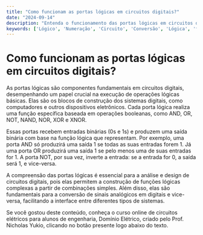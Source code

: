 ```yaml
---
title: "Como funcionam as portas lógicas em circuitos digitais?"
date: "2024-09-14"
description: "Entenda o funcionamento das portas lógicas em circuitos digitais e sua importância na engenharia elétrica."
keywords: ['Lógico', 'Numeração', 'Circuito', 'Conversão', 'Lógica', 'função', 'Porta']
---
```


# Como funcionam as portas lógicas em circuitos digitais?

As portas lógicas são componentes fundamentais em circuitos digitais, desempenhando um papel crucial na execução de operações lógicas básicas. Elas são os blocos de construção dos sistemas digitais, como computadores e outros dispositivos eletrônicos. Cada porta lógica realiza uma função específica baseada em operações booleanas, como AND, OR, NOT, NAND, NOR, XOR e XNOR.

Essas portas recebem entradas binárias (0s e 1s) e produzem uma saída binária com base na função lógica que representam. Por exemplo, uma porta AND só produzirá uma saída 1 se todas as suas entradas forem 1. Já uma porta OR produzirá uma saída 1 se pelo menos uma de suas entradas for 1. A porta NOT, por sua vez, inverte a entrada: se a entrada for 0, a saída será 1, e vice-versa.

A compreensão das portas lógicas é essencial para a análise e design de circuitos digitais, pois elas permitem a construção de funções lógicas complexas a partir de combinações simples. Além disso, elas são fundamentais para a conversão de sinais analógicos em digitais e vice-versa, facilitando a interface entre diferentes tipos de sistemas.

Se você gostou deste conteúdo, conheça o curso online de circuitos elétricos para alunos de engenharia, Domínio Elétrico, criado pelo Prof. Nicholas Yukio, clicando no botão presente logo abaixo do texto.